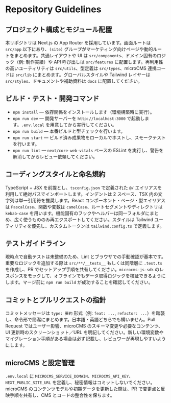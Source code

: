 # Repository Guidelines

## プロジェクト構成とモジュール配置
本リポジトリは Next.js の App Router を採用しています。画面ルートは `src/app` 以下にあり、`(site)` グループがマーケティング向けページや動的ルートをまとめます。共通レイアウトや UI は `src/components`、ドメイン固有のロジック（例: 制作実績）や API 呼び出しは `src/features` に配置します。再利用性の高いユーティリティは `src/utils`、型定義は `src/types`、microCMS 連携コードは `src/lib` にまとめます。グローバルスタイルや Tailwind レイヤーは `src/styles`、ドキュメントや補助資料は `docs` に配置してください。

## ビルド・テスト・開発コマンド
- `npm install` — 依存関係をインストールします（環境構築時に実行）。
- `npm run dev` — 開発サーバーを `http://localhost:3000` で起動します。`.env.local` を用意してから実行してください。
- `npm run build` — 本番ビルドと型チェックを行います。
- `npm run start` — ビルド済み成果物をローカルでホストし、スモークテストを行います。
- `npm run lint` — `next/core-web-vitals` ベースの ESLint を実行し、警告を解消してからレビュー依頼してください。

## コーディングスタイルと命名規約
TypeScript + JSX を前提とし、`tsconfig.json` で定義された `@/` エイリアスを利用して絶対パスでインポートします。インデントは 2 スペース、TSX 内の文字列は単一引用符を推奨します。React コンポーネント・ページ・型エイリアスは `PascalCase`、関数や変数は `camelCase`、ルートセグメントやディレクトリは `kebab-case` を用います。機能固有のフックやヘルパーは同一フォルダにまとめ、広く使うもののみ再エクスポートしてください。スタイルは Tailwind ユーティリティを優先し、カスタムトークンは `tailwind.config.ts` で定義します。

## テストガイドライン
現時点で自動テストは未整備のため、Lint とブラウザでの手動確認が基本です。重要なロジックを追加する際は `src/**/__tests__` もしくは同階層に `.test.ts` を作成し、PR でセットアップ手順を共有してください。`microcms-js-sdk` のレスポンスをモックして、オフラインでもデータ取得ロジックを検証できるようにします。マージ前に `npm run build` が成功することを確認してください。

## コミットとプルリクエストの指針
コミットメッセージは `type: 要約` 形式（例: `feat: ...`, `refactor: ...`）を踏襲し、命令形で簡潔にまとめます。日本語・英語どちらでも構いません。Pull Request ではユーザー影響、microCMS のスキーマ変更や必要なコンテンツ、UI 更新時のスクリーンショット／URL を明記してください。新しい環境変数やマイグレーション手順がある場合は必ず記載し、レビュワーが再現しやすいようにします。

## microCMS と設定管理
`.env.local` に `MICROCMS_SERVICE_DOMAIN`、`MICROCMS_API_KEY`、`NEXT_PUBLIC_SITE_URL` を定義し、秘密情報はコミットしないでください。microCMS のコンテンツモデルや初期データを更新した際は、PR で変更点と反映手順を共有し、CMS とコードの整合性を保ちます。
